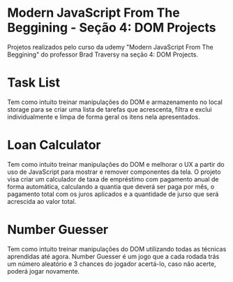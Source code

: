 # Modern JavaScript From The Beggining - Seção 4: DOM Projects
Projetos realizados pelo curso da udemy "Modern JavaScript From The Beggining" do professor Brad Traversy na seção 4: DOM Projects.

# Task List
Tem como intuito treinar manipulações do DOM e armazenamento no local storage para se criar uma lista de tarefas que acrescenta, filtra e exclui individualmente e limpa de forma geral os itens nela apresentados.

# Loan Calculator
Tem como intuito treinar manipulações do DOM e melhorar o UX a partir do uso de JavaScript para mostrar e remover componentes da tela. O projeto visa criar um calculador de taxa de empréstimo com pagamento anual de forma automática, calculando a quantia que deverá ser paga por mês, o pagamento total com os juros aplicados e a quantidade de jurso que será acrescida ao valor total.

# Number Guesser
Tem como intuito treinar manipulações do DOM utilizando todas as técnicas aprendidas até agora. Number Guesser é um jogo que a cada rodada trás um número aleatório e 3 chances do jogador acertá-lo, caso não acerte, poderá jogar novamente.
